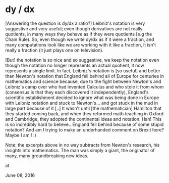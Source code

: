 # dy / dx
[Answering the question is dy/dx a ratio?] Leibniz's notation is very suggestive and very useful; even though derivatives are not really quotients, in many ways they behave as if they were quotients [e.g the Chain Rule). So, even though we write dy/dx as if it were a fraction, and many computations look like we are working with it like a fraction, it isn't really a fraction (it just plays one on television). 


[But] the notation is so nice and so suggestive, we keep the notation even though the notation no longer represents an actual quotient, it now represents a single limit. In fact, Leibniz's notation is [so useful] and better than Newton's notation that England fell behind all of Europe for centuries in mathematics and science because, due to the fight between Newton's and Leibniz's camp over who had invented Calculus and who stole it from whom (consensus is that they each discovered it independently), England's scientific establishment decided to ignore what was being done in Europe with Leibniz notation and stuck to Newton's... and got stuck in the mud in large part because of it [..] It wasn't until [the mathematician] Hamilton that they started coming back, and when they reformed math teaching in Oxford and Cambridge, they adopted the continental ideas and notation.
Hah! This is so incredibly hard to believe.. England fell behind because of some stupid notation? And am I trying to make an underhanded comment on Brexit here? Maybe I am ! :)

Note: the excerpts above in no way subtracts from Newton's research, his insights into mathematics. The man was simply a giant, the originator of many, many groundbreaking new ideas. 







at

June 08, 2016















